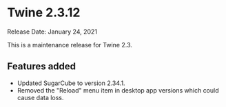 # Twine 2.3.12

Release Date: January 24, 2021

This is a maintenance release for Twine 2.3.

## Features added

* Updated SugarCube to version 2.34.1.
* Removed the "Reload" menu item in desktop app versions which could cause data loss.
